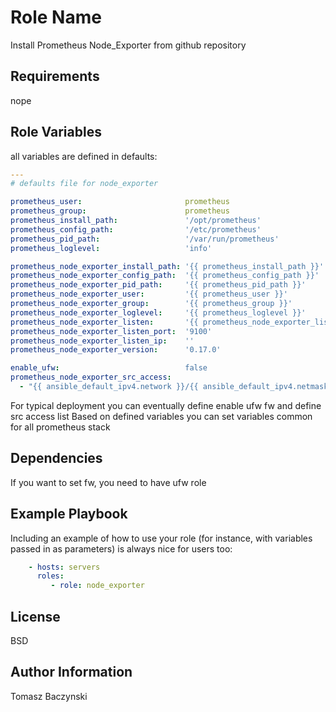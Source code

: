Role Name
=========

Install Prometheus Node_Exporter from github repository

Requirements
------------

nope

Role Variables
--------------

all variables are defined in defaults:

```yaml
---
# defaults file for node_exporter

prometheus_user:                       prometheus
prometheus_group:                      prometheus
prometheus_install_path:               '/opt/prometheus'
prometheus_config_path:                '/etc/prometheus'
prometheus_pid_path:                   '/var/run/prometheus'
prometheus_loglevel:                   'info'

prometheus_node_exporter_install_path: '{{ prometheus_install_path }}'
prometheus_node_exporter_config_path:  '{{ prometheus_config_path }}'
prometheus_node_exporter_pid_path:     '{{ prometheus_pid_path }}'
prometheus_node_exporter_user:         '{{ prometheus_user }}'
prometheus_node_exporter_group:        '{{ prometheus_group }}'
prometheus_node_exporter_loglevel:     '{{ prometheus_loglevel }}'
prometheus_node_exporter_listen:       '{{ prometheus_node_exporter_listen_ip }}:{{ prometheus_node_exporter_listen_port }}'
prometheus_node_exporter_listen_port:  '9100'
prometheus_node_exporter_listen_ip:    ''
prometheus_node_exporter_version:      '0.17.0'

enable_ufw:                            false
prometheus_node_exporter_src_access:
  - "{{ ansible_default_ipv4.network }}/{{ ansible_default_ipv4.netmask }}"
```

For typical deployment you can eventually define enable ufw fw and define src access list
Based on defined variables you can set variables common for all prometheus stack

Dependencies
------------

If you want to set fw, you need to have ufw role

Example Playbook
----------------

Including an example of how to use your role (for instance, with variables passed in as parameters) is always nice for users too:

```yaml
    - hosts: servers
      roles:
         - role: node_exporter
```

License
-------

BSD

Author Information
------------------

Tomasz Baczynski

